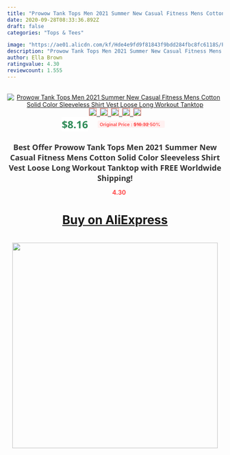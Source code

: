 ```yaml
---
title: "Prowow Tank Tops Men 2021 Summer New Casual Fitness Mens Cotton Solid Color Sleeveless Shirt Vest Loose Long Workout Tanktop"
date: 2020-09-28T08:33:36.892Z
draft: false
categories: "Tops & Tees"

image: "https://ae01.alicdn.com/kf/Hde4e9fd9f81843f9bdd284fbc8fc6118S/Prowow-Tank-Tops-Men-2021-Summer-New-Casual-Fitness-Mens-Cotton-Solid-Color-Sleeveless-Shirt-Vest.jpg"
description: "Prowow Tank Tops Men 2021 Summer New Casual Fitness Mens Cotton Solid Color Sleeveless Shirt Vest Loose Long Workout Tanktop"
author: Ella Brown
ratingvalue: 4.30
reviewcount: 1.555
---
```

<br>
<div style="text-align: center;">
<a href="https://s.click.aliexpress.com/e/_ATIByp" target="_blank" rel="nofollow noopener noreferrer"><img alt="Prowow Tank Tops Men 2021 Summer New Casual Fitness Mens Cotton Solid Color Sleeveless Shirt Vest Loose Long Workout Tanktop" class="magnifier-image" src="https://ae01.alicdn.com/kf/Hde4e9fd9f81843f9bdd284fbc8fc6118S/Prowow-Tank-Tops-Men-2021-Summer-New-Casual-Fitness-Mens-Cotton-Solid-Color-Sleeveless-Shirt-Vest.jpg_640x640.jpg">
<br>
<img style="border:1px solid salmon" src="https://ae01.alicdn.com/kf/Hde4e9fd9f81843f9bdd284fbc8fc6118S/Prowow-Tank-Tops-Men-2021-Summer-New-Casual-Fitness-Mens-Cotton-Solid-Color-Sleeveless-Shirt-Vest.jpg_120x120.jpg">&nbsp;&nbsp;<img style="border:1px solid salmon" src="https://ae01.alicdn.com/kf/H8dac7debb42d4d2d9ed0cba9498d11d2T/Prowow-Tank-Tops-Men-2021-Summer-New-Casual-Fitness-Mens-Cotton-Solid-Color-Sleeveless-Shirt-Vest.jpg_120x120.jpg">&nbsp;&nbsp;<img style="border:1px solid salmon" src="https://ae01.alicdn.com/kf/Hed83a9d797d64e24ab7cbe8e5132f715i/Prowow-Tank-Tops-Men-2021-Summer-New-Casual-Fitness-Mens-Cotton-Solid-Color-Sleeveless-Shirt-Vest.jpg_120x120.jpg">&nbsp;&nbsp;<img style="border:1px solid salmon" src="https://ae01.alicdn.com/kf/H05a2247cea404df498568fb9bf167d8al/Prowow-Tank-Tops-Men-2021-Summer-New-Casual-Fitness-Mens-Cotton-Solid-Color-Sleeveless-Shirt-Vest.jpg_120x120.jpg">&nbsp;&nbsp;<img style="border:1px solid salmon" src="https://ae01.alicdn.com/kf/H50d4c17dd1b14652b20cb05bd953ab33V/Prowow-Tank-Tops-Men-2021-Summer-New-Casual-Fitness-Mens-Cotton-Solid-Color-Sleeveless-Shirt-Vest.jpg_120x120.jpg"></a></div><br0>
<div style="text-align: center;"><span style="background-color: white; border: 0px; box-sizing: border-box; color: seagreen; display: inline-block; font-family: &quot;open sans&quot; , &quot;arial&quot; , &quot;helvetica&quot; , sans-serif , &quot;heiti&quot;; font-size: 24px; font-stretch: inherit; font-weight: 700; line-height: inherit; margin: 0px 10px 0px 0px; padding: 0px; vertical-align: middle;">$8.16 </span>
<span style="background: rgb(255 , 241 , 241); border-radius: 3px; border: 0px; box-sizing: border-box; color: #ff4747; display: inline-block; font-family: inherit; font-size: 12px; font-stretch: inherit; font-style: inherit; font-variant: inherit; font-weight: 600; line-height: inherit; margin: 0px; padding: 2px 5px; transform: scale(0.9); vertical-align: middle;">Original Price : <b style="text-decoration: line-through;">$16.32 </b> 50%&nbsp;&nbsp;</span></div>
<h1 style="color: #333333; display: inline-block; font-family: &quot;open sans&quot; , &quot;arial&quot; , &quot;helvetica&quot; , sans-serif , &quot;heiti&quot;; font-size: 18px; font-stretch: inherit; font-weight: 700; text-align: center;">Best Offer Prowow Tank Tops Men 2021 Summer New Casual Fitness Mens Cotton Solid Color Sleeveless Shirt Vest Loose Long Workout Tanktop with FREE Worldwide Shipping!</h1>
<div style="color: #ff4747; text-align: center;">
<img src="https://4.bp.blogspot.com/-M0ZcTcb-5uY/XleCXlxnR4I/AAAAAAAAAEc/OrjgMkXV1oMQFaCRZj5HQwOCBcu3w1FegCPcBGAYYCw/s1600/star.png" style="height: 15px;">&nbsp;<b>4.30</b></div>
<div class="button_cont" align="center"><a class="buynow_a" href="https://s.click.aliexpress.com/e/_ATIByp" target="_blank" rel="nofollow noopener noreferrer"><H1>Buy on AliExpress</H1></a></div><br>
<div class="separator" style="clear: both; text-align: center;">
<img src="https://lh3.googleusercontent.com/-pTy5HemUv9M/XlePHvY0dAI/AAAAAAAAAE4/0nX5iRUoIWY8eMW9Dpxeirr157OZliDIgCLcBGAsYHQ/s1600/badge.gif" width="480">
</div>
